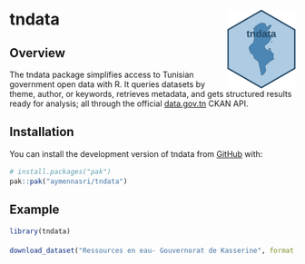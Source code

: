 
<!-- README.md is generated from README.Rmd. Please edit that file -->

# tndata <a href="http://aymennasri.me/tndata/"><img src="man/figures/logo.png" align="right" height="139" alt="tndata website" /></a>

<!-- badges: start -->
<!-- [![](https://cranlogs.r-pkg.org/badges/grand-total/tndata)](https://cran.r-project.org/package=tndata) -->
<!-- badges: end -->

## Overview

The tndata package simplifies access to Tunisian government open data
with R. It queries datasets by theme, author, or keywords, retrieves
metadata, and gets structured results ready for analysis; all through
the official [data.gov.tn](https://data.gov.tn/fr/) CKAN API.

## Installation

You can install the development version of tndata from
[GitHub](https://github.com/) with:

``` r
# install.packages("pak")
pak::pak("aymennasri/tndata")
```

## Example

``` r
library(tndata)

download_dataset("Ressources en eau- Gouvernorat de Kasserine", format = "xls")
```
